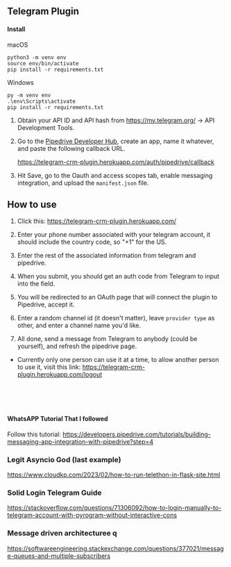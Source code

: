 ## Telegram Plugin

#### Install

macOS
```shell
python3 -m venv env
source env/bin/activate
pip install -r requirements.txt
```

Windows
```shell
py -m venv env
.\env\Scripts\activate
pip install -r requirements.txt
```

1. Obtain your API ID and API hash from https://my.telegram.org/ -> API Development Tools.

2. Go to the [Pipedrive Developer Hub](https://app.pipedrive.com/auth/login?return_url=https%3A%2F%2Fapp.pipedrive.com%2Fdeveloper-hub), create an app, name it whatever, and paste the following callback URL.

    https://telegram-crm-plugin.herokuapp.com/auth/pipedrive/callback

3. Hit Save, go to the Oauth and access scopes tab, enable messaging integration, and upload the ```manifest.json``` file. 




## How to use

1) Click this: 
https://telegram-crm-plugin.herokuapp.com/

2) Enter your phone number associated with your telegram account, it should include the country code, so "+1" for the US.

3) Enter the rest of the associated information from telegram and pipedrive.

4) When you submit, you should get an auth code from Telegram to input into the field.

5) You will be redirected to an OAuth page that will connect the plugin to Pipedrive, accept it.

6) Enter a random channel id (it doesn't matter), leave ```provider type``` as other, and enter a channel name you'd like.

7) All done, send a message from Telegram to anybody (could be yourself), and refresh the pipedrive page.

- Currently only one person can use it at a time, to allow another person to use it, visit this link: 
https://telegram-crm-plugin.herokuapp.com/logout




<br>
<br>
<br>

#### WhatsAPP Tutorial That I followed

Follow this tutorial: https://developers.pipedrive.com/tutorials/building-messaging-app-integration-with-pipedrive?step=4


### Legit Asyncio God (last example)
https://www.cloudkp.com/2023/02/how-to-run-telethon-in-flask-site.html


### Solid Login Telegram Guide
https://stackoverflow.com/questions/71306092/how-to-login-manually-to-telegram-account-with-pyrogram-without-interactive-cons


### Message driven architecturee q

https://softwareengineering.stackexchange.com/questions/377021/message-queues-and-multiple-subscribers